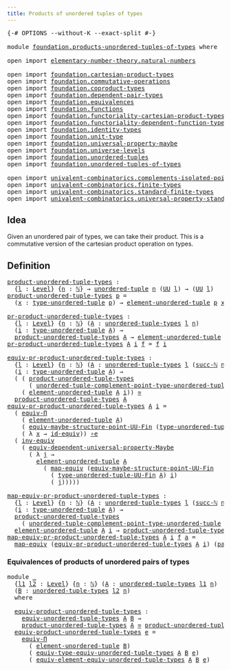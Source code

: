 ```yaml
---
title: Products of unordered tuples of types
---
```


<pre class="Agda"><a id="63" class="Symbol">{-#</a> <a id="67" class="Keyword">OPTIONS</a> <a id="75" class="Pragma">--without-K</a> <a id="87" class="Pragma">--exact-split</a> <a id="101" class="Symbol">#-}</a>

<a id="106" class="Keyword">module</a> <a id="113" href="foundation.products-unordered-tuples-of-types.html" class="Module">foundation.products-unordered-tuples-of-types</a> <a id="159" class="Keyword">where</a>

<a id="166" class="Keyword">open</a> <a id="171" class="Keyword">import</a> <a id="178" href="elementary-number-theory.natural-numbers.html" class="Module">elementary-number-theory.natural-numbers</a>

<a id="220" class="Keyword">open</a> <a id="225" class="Keyword">import</a> <a id="232" href="foundation.cartesian-product-types.html" class="Module">foundation.cartesian-product-types</a>
<a id="267" class="Keyword">open</a> <a id="272" class="Keyword">import</a> <a id="279" href="foundation.commutative-operations.html" class="Module">foundation.commutative-operations</a>
<a id="313" class="Keyword">open</a> <a id="318" class="Keyword">import</a> <a id="325" href="foundation.coproduct-types.html" class="Module">foundation.coproduct-types</a>
<a id="352" class="Keyword">open</a> <a id="357" class="Keyword">import</a> <a id="364" href="foundation.dependent-pair-types.html" class="Module">foundation.dependent-pair-types</a>
<a id="396" class="Keyword">open</a> <a id="401" class="Keyword">import</a> <a id="408" href="foundation.equivalences.html" class="Module">foundation.equivalences</a>
<a id="432" class="Keyword">open</a> <a id="437" class="Keyword">import</a> <a id="444" href="foundation.functions.html" class="Module">foundation.functions</a>
<a id="465" class="Keyword">open</a> <a id="470" class="Keyword">import</a> <a id="477" href="foundation.functoriality-cartesian-product-types.html" class="Module">foundation.functoriality-cartesian-product-types</a>
<a id="526" class="Keyword">open</a> <a id="531" class="Keyword">import</a> <a id="538" href="foundation.functoriality-dependent-function-types.html" class="Module">foundation.functoriality-dependent-function-types</a>
<a id="588" class="Keyword">open</a> <a id="593" class="Keyword">import</a> <a id="600" href="foundation.identity-types.html" class="Module">foundation.identity-types</a>
<a id="626" class="Keyword">open</a> <a id="631" class="Keyword">import</a> <a id="638" href="foundation.unit-type.html" class="Module">foundation.unit-type</a>
<a id="659" class="Keyword">open</a> <a id="664" class="Keyword">import</a> <a id="671" href="foundation.universal-property-maybe.html" class="Module">foundation.universal-property-maybe</a>
<a id="707" class="Keyword">open</a> <a id="712" class="Keyword">import</a> <a id="719" href="foundation.universe-levels.html" class="Module">foundation.universe-levels</a>
<a id="746" class="Keyword">open</a> <a id="751" class="Keyword">import</a> <a id="758" href="foundation.unordered-tuples.html" class="Module">foundation.unordered-tuples</a>
<a id="786" class="Keyword">open</a> <a id="791" class="Keyword">import</a> <a id="798" href="foundation.unordered-tuples-of-types.html" class="Module">foundation.unordered-tuples-of-types</a>

<a id="836" class="Keyword">open</a> <a id="841" class="Keyword">import</a> <a id="848" href="univalent-combinatorics.complements-isolated-points.html" class="Module">univalent-combinatorics.complements-isolated-points</a>
<a id="900" class="Keyword">open</a> <a id="905" class="Keyword">import</a> <a id="912" href="univalent-combinatorics.finite-types.html" class="Module">univalent-combinatorics.finite-types</a>
<a id="949" class="Keyword">open</a> <a id="954" class="Keyword">import</a> <a id="961" href="univalent-combinatorics.standard-finite-types.html" class="Module">univalent-combinatorics.standard-finite-types</a>
<a id="1007" class="Keyword">open</a> <a id="1012" class="Keyword">import</a> <a id="1019" href="univalent-combinatorics.universal-property-standard-finite-types.html" class="Module">univalent-combinatorics.universal-property-standard-finite-types</a>
</pre>
## Idea

Given an unordered pair of types, we can take their product. This is a commutative version of the cartesian product operation on types.

## Definition

<pre class="Agda"><a id="product-unordered-tuple-types"></a><a id="1258" href="foundation.products-unordered-tuples-of-types.html#1258" class="Function">product-unordered-tuple-types</a> <a id="1288" class="Symbol">:</a>
  <a id="1292" class="Symbol">{</a><a id="1293" href="foundation.products-unordered-tuples-of-types.html#1293" class="Bound">l</a> <a id="1295" class="Symbol">:</a> <a id="1297" href="Agda.Primitive.html#597" class="Postulate">Level</a><a id="1302" class="Symbol">}</a> <a id="1304" class="Symbol">{</a><a id="1305" href="foundation.products-unordered-tuples-of-types.html#1305" class="Bound">n</a> <a id="1307" class="Symbol">:</a> <a id="1309" href="elementary-number-theory.natural-numbers.html#1444" class="Datatype">ℕ</a><a id="1310" class="Symbol">}</a> <a id="1312" class="Symbol">→</a> <a id="1314" href="foundation.unordered-tuples.html#1180" class="Function">unordered-tuple</a> <a id="1330" href="foundation.products-unordered-tuples-of-types.html#1305" class="Bound">n</a> <a id="1332" class="Symbol">(</a><a id="1333" href="foundation-core.universe-levels.html#222" class="Primitive">UU</a> <a id="1336" href="foundation.products-unordered-tuples-of-types.html#1293" class="Bound">l</a><a id="1337" class="Symbol">)</a> <a id="1339" class="Symbol">→</a> <a id="1341" class="Symbol">(</a><a id="1342" href="foundation-core.universe-levels.html#222" class="Primitive">UU</a> <a id="1345" href="foundation.products-unordered-tuples-of-types.html#1293" class="Bound">l</a><a id="1346" class="Symbol">)</a>
<a id="1348" href="foundation.products-unordered-tuples-of-types.html#1258" class="Function">product-unordered-tuple-types</a> <a id="1378" href="foundation.products-unordered-tuples-of-types.html#1378" class="Bound">p</a> <a id="1380" class="Symbol">=</a>
  <a id="1384" class="Symbol">(</a><a id="1385" href="foundation.products-unordered-tuples-of-types.html#1385" class="Bound">x</a> <a id="1387" class="Symbol">:</a> <a id="1389" href="foundation.unordered-tuples.html#1474" class="Function">type-unordered-tuple</a> <a id="1410" href="foundation.products-unordered-tuples-of-types.html#1378" class="Bound">p</a><a id="1411" class="Symbol">)</a> <a id="1413" class="Symbol">→</a> <a id="1415" href="foundation.unordered-tuples.html#2150" class="Function">element-unordered-tuple</a> <a id="1439" href="foundation.products-unordered-tuples-of-types.html#1378" class="Bound">p</a> <a id="1441" href="foundation.products-unordered-tuples-of-types.html#1385" class="Bound">x</a>

<a id="pr-product-unordered-tuple-types"></a><a id="1444" href="foundation.products-unordered-tuples-of-types.html#1444" class="Function">pr-product-unordered-tuple-types</a> <a id="1477" class="Symbol">:</a>
  <a id="1481" class="Symbol">{</a><a id="1482" href="foundation.products-unordered-tuples-of-types.html#1482" class="Bound">l</a> <a id="1484" class="Symbol">:</a> <a id="1486" href="Agda.Primitive.html#597" class="Postulate">Level</a><a id="1491" class="Symbol">}</a> <a id="1493" class="Symbol">{</a><a id="1494" href="foundation.products-unordered-tuples-of-types.html#1494" class="Bound">n</a> <a id="1496" class="Symbol">:</a> <a id="1498" href="elementary-number-theory.natural-numbers.html#1444" class="Datatype">ℕ</a><a id="1499" class="Symbol">}</a> <a id="1501" class="Symbol">(</a><a id="1502" href="foundation.products-unordered-tuples-of-types.html#1502" class="Bound">A</a> <a id="1504" class="Symbol">:</a> <a id="1506" href="foundation.unordered-tuples-of-types.html#780" class="Function">unordered-tuple-types</a> <a id="1528" href="foundation.products-unordered-tuples-of-types.html#1482" class="Bound">l</a> <a id="1530" href="foundation.products-unordered-tuples-of-types.html#1494" class="Bound">n</a><a id="1531" class="Symbol">)</a>
  <a id="1535" class="Symbol">(</a><a id="1536" href="foundation.products-unordered-tuples-of-types.html#1536" class="Bound">i</a> <a id="1538" class="Symbol">:</a> <a id="1540" href="foundation.unordered-tuples.html#1474" class="Function">type-unordered-tuple</a> <a id="1561" href="foundation.products-unordered-tuples-of-types.html#1502" class="Bound">A</a><a id="1562" class="Symbol">)</a> <a id="1564" class="Symbol">→</a>
  <a id="1568" href="foundation.products-unordered-tuples-of-types.html#1258" class="Function">product-unordered-tuple-types</a> <a id="1598" href="foundation.products-unordered-tuples-of-types.html#1502" class="Bound">A</a> <a id="1600" class="Symbol">→</a> <a id="1602" href="foundation.unordered-tuples.html#2150" class="Function">element-unordered-tuple</a> <a id="1626" href="foundation.products-unordered-tuples-of-types.html#1502" class="Bound">A</a> <a id="1628" href="foundation.products-unordered-tuples-of-types.html#1536" class="Bound">i</a>
<a id="1630" href="foundation.products-unordered-tuples-of-types.html#1444" class="Function">pr-product-unordered-tuple-types</a> <a id="1663" href="foundation.products-unordered-tuples-of-types.html#1663" class="Bound">A</a> <a id="1665" href="foundation.products-unordered-tuples-of-types.html#1665" class="Bound">i</a> <a id="1667" href="foundation.products-unordered-tuples-of-types.html#1667" class="Bound">f</a> <a id="1669" class="Symbol">=</a> <a id="1671" href="foundation.products-unordered-tuples-of-types.html#1667" class="Bound">f</a> <a id="1673" href="foundation.products-unordered-tuples-of-types.html#1665" class="Bound">i</a>

<a id="equiv-pr-product-unordered-tuple-types"></a><a id="1676" href="foundation.products-unordered-tuples-of-types.html#1676" class="Function">equiv-pr-product-unordered-tuple-types</a> <a id="1715" class="Symbol">:</a>
  <a id="1719" class="Symbol">{</a><a id="1720" href="foundation.products-unordered-tuples-of-types.html#1720" class="Bound">l</a> <a id="1722" class="Symbol">:</a> <a id="1724" href="Agda.Primitive.html#597" class="Postulate">Level</a><a id="1729" class="Symbol">}</a> <a id="1731" class="Symbol">{</a><a id="1732" href="foundation.products-unordered-tuples-of-types.html#1732" class="Bound">n</a> <a id="1734" class="Symbol">:</a> <a id="1736" href="elementary-number-theory.natural-numbers.html#1444" class="Datatype">ℕ</a><a id="1737" class="Symbol">}</a> <a id="1739" class="Symbol">(</a><a id="1740" href="foundation.products-unordered-tuples-of-types.html#1740" class="Bound">A</a> <a id="1742" class="Symbol">:</a> <a id="1744" href="foundation.unordered-tuples-of-types.html#780" class="Function">unordered-tuple-types</a> <a id="1766" href="foundation.products-unordered-tuples-of-types.html#1720" class="Bound">l</a> <a id="1768" class="Symbol">(</a><a id="1769" href="elementary-number-theory.natural-numbers.html#1478" class="InductiveConstructor">succ-ℕ</a> <a id="1776" href="foundation.products-unordered-tuples-of-types.html#1732" class="Bound">n</a><a id="1777" class="Symbol">))</a>
  <a id="1782" class="Symbol">(</a><a id="1783" href="foundation.products-unordered-tuples-of-types.html#1783" class="Bound">i</a> <a id="1785" class="Symbol">:</a> <a id="1787" href="foundation.unordered-tuples.html#1474" class="Function">type-unordered-tuple</a> <a id="1808" href="foundation.products-unordered-tuples-of-types.html#1740" class="Bound">A</a><a id="1809" class="Symbol">)</a> <a id="1811" class="Symbol">→</a>
  <a id="1815" class="Symbol">(</a> <a id="1817" class="Symbol">(</a> <a id="1819" href="foundation.products-unordered-tuples-of-types.html#1258" class="Function">product-unordered-tuple-types</a>
      <a id="1855" class="Symbol">(</a> <a id="1857" href="foundation.unordered-tuples.html#2981" class="Function">unordered-tuple-complement-point-type-unordered-tuple</a> <a id="1911" href="foundation.products-unordered-tuples-of-types.html#1740" class="Bound">A</a> <a id="1913" href="foundation.products-unordered-tuples-of-types.html#1783" class="Bound">i</a><a id="1914" class="Symbol">))</a> <a id="1917" href="foundation-core.cartesian-product-types.html#577" class="Function Operator">×</a>
    <a id="1923" class="Symbol">(</a> <a id="1925" href="foundation.unordered-tuples.html#2150" class="Function">element-unordered-tuple</a> <a id="1949" href="foundation.products-unordered-tuples-of-types.html#1740" class="Bound">A</a> <a id="1951" href="foundation.products-unordered-tuples-of-types.html#1783" class="Bound">i</a><a id="1952" class="Symbol">))</a> <a id="1955" href="foundation-core.equivalences.html#1607" class="Function Operator">≃</a>
  <a id="1959" href="foundation.products-unordered-tuples-of-types.html#1258" class="Function">product-unordered-tuple-types</a> <a id="1989" href="foundation.products-unordered-tuples-of-types.html#1740" class="Bound">A</a>
<a id="1991" href="foundation.products-unordered-tuples-of-types.html#1676" class="Function">equiv-pr-product-unordered-tuple-types</a> <a id="2030" href="foundation.products-unordered-tuples-of-types.html#2030" class="Bound">A</a> <a id="2032" href="foundation.products-unordered-tuples-of-types.html#2032" class="Bound">i</a> <a id="2034" class="Symbol">=</a>
  <a id="2038" class="Symbol">(</a> <a id="2040" href="foundation.functoriality-dependent-function-types.html#6158" class="Function">equiv-Π</a>
    <a id="2052" class="Symbol">(</a> <a id="2054" href="foundation.unordered-tuples.html#2150" class="Function">element-unordered-tuple</a> <a id="2078" href="foundation.products-unordered-tuples-of-types.html#2030" class="Bound">A</a><a id="2079" class="Symbol">)</a>
    <a id="2085" class="Symbol">(</a> <a id="2087" href="univalent-combinatorics.complements-isolated-points.html#4210" class="Function">equiv-maybe-structure-point-UU-Fin</a> <a id="2122" class="Symbol">(</a><a id="2123" href="foundation.unordered-tuples.html#1394" class="Function">type-unordered-tuple-UU-Fin</a> <a id="2151" href="foundation.products-unordered-tuples-of-types.html#2030" class="Bound">A</a><a id="2152" class="Symbol">)</a> <a id="2154" href="foundation.products-unordered-tuples-of-types.html#2032" class="Bound">i</a><a id="2155" class="Symbol">)</a>
    <a id="2161" class="Symbol">(</a> <a id="2163" class="Symbol">λ</a> <a id="2165" href="foundation.products-unordered-tuples-of-types.html#2165" class="Bound">x</a> <a id="2167" class="Symbol">→</a> <a id="2169" href="foundation-core.equivalences.html#2480" class="Function">id-equiv</a><a id="2177" class="Symbol">))</a> <a id="2180" href="foundation-core.equivalences.html#7855" class="Function Operator">∘e</a>
  <a id="2185" class="Symbol">(</a> <a id="2187" href="foundation-core.equivalences.html#5707" class="Function">inv-equiv</a>
    <a id="2201" class="Symbol">(</a> <a id="2203" href="foundation.universal-property-maybe.html#1988" class="Function">equiv-dependent-universal-property-Maybe</a>
      <a id="2250" class="Symbol">(</a> <a id="2252" class="Symbol">λ</a> <a id="2254" href="foundation.products-unordered-tuples-of-types.html#2254" class="Bound">j</a> <a id="2256" class="Symbol">→</a>
        <a id="2266" href="foundation.unordered-tuples.html#2150" class="Function">element-unordered-tuple</a> <a id="2290" href="foundation.products-unordered-tuples-of-types.html#2030" class="Bound">A</a>
          <a id="2302" class="Symbol">(</a> <a id="2304" href="foundation-core.equivalences.html#1807" class="Function">map-equiv</a> <a id="2314" class="Symbol">(</a><a id="2315" href="univalent-combinatorics.complements-isolated-points.html#4210" class="Function">equiv-maybe-structure-point-UU-Fin</a>
            <a id="2362" class="Symbol">(</a> <a id="2364" href="foundation.unordered-tuples.html#1394" class="Function">type-unordered-tuple-UU-Fin</a> <a id="2392" href="foundation.products-unordered-tuples-of-types.html#2030" class="Bound">A</a><a id="2393" class="Symbol">)</a> <a id="2395" href="foundation.products-unordered-tuples-of-types.html#2032" class="Bound">i</a><a id="2396" class="Symbol">)</a>
            <a id="2410" class="Symbol">(</a> <a id="2412" href="foundation.products-unordered-tuples-of-types.html#2254" class="Bound">j</a><a id="2413" class="Symbol">)))))</a>

<a id="map-equiv-pr-product-unordered-tuple-types"></a><a id="2420" href="foundation.products-unordered-tuples-of-types.html#2420" class="Function">map-equiv-pr-product-unordered-tuple-types</a> <a id="2463" class="Symbol">:</a>
  <a id="2467" class="Symbol">{</a><a id="2468" href="foundation.products-unordered-tuples-of-types.html#2468" class="Bound">l</a> <a id="2470" class="Symbol">:</a> <a id="2472" href="Agda.Primitive.html#597" class="Postulate">Level</a><a id="2477" class="Symbol">}</a> <a id="2479" class="Symbol">{</a><a id="2480" href="foundation.products-unordered-tuples-of-types.html#2480" class="Bound">n</a> <a id="2482" class="Symbol">:</a> <a id="2484" href="elementary-number-theory.natural-numbers.html#1444" class="Datatype">ℕ</a><a id="2485" class="Symbol">}</a> <a id="2487" class="Symbol">(</a><a id="2488" href="foundation.products-unordered-tuples-of-types.html#2488" class="Bound">A</a> <a id="2490" class="Symbol">:</a> <a id="2492" href="foundation.unordered-tuples-of-types.html#780" class="Function">unordered-tuple-types</a> <a id="2514" href="foundation.products-unordered-tuples-of-types.html#2468" class="Bound">l</a> <a id="2516" class="Symbol">(</a><a id="2517" href="elementary-number-theory.natural-numbers.html#1478" class="InductiveConstructor">succ-ℕ</a> <a id="2524" href="foundation.products-unordered-tuples-of-types.html#2480" class="Bound">n</a><a id="2525" class="Symbol">))</a>
  <a id="2530" class="Symbol">(</a><a id="2531" href="foundation.products-unordered-tuples-of-types.html#2531" class="Bound">i</a> <a id="2533" class="Symbol">:</a> <a id="2535" href="foundation.unordered-tuples.html#1474" class="Function">type-unordered-tuple</a> <a id="2556" href="foundation.products-unordered-tuples-of-types.html#2488" class="Bound">A</a><a id="2557" class="Symbol">)</a> <a id="2559" class="Symbol">→</a>
  <a id="2563" href="foundation.products-unordered-tuples-of-types.html#1258" class="Function">product-unordered-tuple-types</a>
    <a id="2597" class="Symbol">(</a> <a id="2599" href="foundation.unordered-tuples.html#2981" class="Function">unordered-tuple-complement-point-type-unordered-tuple</a> <a id="2653" href="foundation.products-unordered-tuples-of-types.html#2488" class="Bound">A</a> <a id="2655" href="foundation.products-unordered-tuples-of-types.html#2531" class="Bound">i</a><a id="2656" class="Symbol">)</a> <a id="2658" class="Symbol">→</a>
  <a id="2662" href="foundation.unordered-tuples.html#2150" class="Function">element-unordered-tuple</a> <a id="2686" href="foundation.products-unordered-tuples-of-types.html#2488" class="Bound">A</a> <a id="2688" href="foundation.products-unordered-tuples-of-types.html#2531" class="Bound">i</a> <a id="2690" class="Symbol">→</a> <a id="2692" href="foundation.products-unordered-tuples-of-types.html#1258" class="Function">product-unordered-tuple-types</a> <a id="2722" href="foundation.products-unordered-tuples-of-types.html#2488" class="Bound">A</a>
<a id="2724" href="foundation.products-unordered-tuples-of-types.html#2420" class="Function">map-equiv-pr-product-unordered-tuple-types</a> <a id="2767" href="foundation.products-unordered-tuples-of-types.html#2767" class="Bound">A</a> <a id="2769" href="foundation.products-unordered-tuples-of-types.html#2769" class="Bound">i</a> <a id="2771" href="foundation.products-unordered-tuples-of-types.html#2771" class="Bound">f</a> <a id="2773" href="foundation.products-unordered-tuples-of-types.html#2773" class="Bound">a</a> <a id="2775" class="Symbol">=</a>
  <a id="2779" href="foundation-core.equivalences.html#1807" class="Function">map-equiv</a> <a id="2789" class="Symbol">(</a><a id="2790" href="foundation.products-unordered-tuples-of-types.html#1676" class="Function">equiv-pr-product-unordered-tuple-types</a> <a id="2829" href="foundation.products-unordered-tuples-of-types.html#2767" class="Bound">A</a> <a id="2831" href="foundation.products-unordered-tuples-of-types.html#2769" class="Bound">i</a><a id="2832" class="Symbol">)</a> <a id="2834" class="Symbol">(</a><a id="2835" href="foundation-core.dependent-pair-types.html#575" class="InductiveConstructor">pair</a> <a id="2840" href="foundation.products-unordered-tuples-of-types.html#2771" class="Bound">f</a> <a id="2842" href="foundation.products-unordered-tuples-of-types.html#2773" class="Bound">a</a><a id="2843" class="Symbol">)</a>
</pre>
### Equivalences of products of unordered pairs of types

<pre class="Agda"><a id="2916" class="Keyword">module</a> <a id="2923" href="foundation.products-unordered-tuples-of-types.html#2923" class="Module">_</a>
  <a id="2927" class="Symbol">{</a><a id="2928" href="foundation.products-unordered-tuples-of-types.html#2928" class="Bound">l1</a> <a id="2931" href="foundation.products-unordered-tuples-of-types.html#2931" class="Bound">l2</a> <a id="2934" class="Symbol">:</a> <a id="2936" href="Agda.Primitive.html#597" class="Postulate">Level</a><a id="2941" class="Symbol">}</a> <a id="2943" class="Symbol">{</a><a id="2944" href="foundation.products-unordered-tuples-of-types.html#2944" class="Bound">n</a> <a id="2946" class="Symbol">:</a> <a id="2948" href="elementary-number-theory.natural-numbers.html#1444" class="Datatype">ℕ</a><a id="2949" class="Symbol">}</a> <a id="2951" class="Symbol">(</a><a id="2952" href="foundation.products-unordered-tuples-of-types.html#2952" class="Bound">A</a> <a id="2954" class="Symbol">:</a> <a id="2956" href="foundation.unordered-tuples-of-types.html#780" class="Function">unordered-tuple-types</a> <a id="2978" href="foundation.products-unordered-tuples-of-types.html#2928" class="Bound">l1</a> <a id="2981" href="foundation.products-unordered-tuples-of-types.html#2944" class="Bound">n</a><a id="2982" class="Symbol">)</a>
  <a id="2986" class="Symbol">(</a><a id="2987" href="foundation.products-unordered-tuples-of-types.html#2987" class="Bound">B</a> <a id="2989" class="Symbol">:</a> <a id="2991" href="foundation.unordered-tuples-of-types.html#780" class="Function">unordered-tuple-types</a> <a id="3013" href="foundation.products-unordered-tuples-of-types.html#2931" class="Bound">l2</a> <a id="3016" href="foundation.products-unordered-tuples-of-types.html#2944" class="Bound">n</a><a id="3017" class="Symbol">)</a>
  <a id="3021" class="Keyword">where</a>

  <a id="3030" href="foundation.products-unordered-tuples-of-types.html#3030" class="Function">equiv-product-unordered-tuple-types</a> <a id="3066" class="Symbol">:</a>
    <a id="3072" href="foundation.unordered-tuples-of-types.html#946" class="Function">equiv-unordered-tuple-types</a> <a id="3100" href="foundation.products-unordered-tuples-of-types.html#2952" class="Bound">A</a> <a id="3102" href="foundation.products-unordered-tuples-of-types.html#2987" class="Bound">B</a> <a id="3104" class="Symbol">→</a>
    <a id="3110" href="foundation.products-unordered-tuples-of-types.html#1258" class="Function">product-unordered-tuple-types</a> <a id="3140" href="foundation.products-unordered-tuples-of-types.html#2952" class="Bound">A</a> <a id="3142" href="foundation-core.equivalences.html#1607" class="Function Operator">≃</a> <a id="3144" href="foundation.products-unordered-tuples-of-types.html#1258" class="Function">product-unordered-tuple-types</a> <a id="3174" href="foundation.products-unordered-tuples-of-types.html#2987" class="Bound">B</a>
  <a id="3178" href="foundation.products-unordered-tuples-of-types.html#3030" class="Function">equiv-product-unordered-tuple-types</a> <a id="3214" href="foundation.products-unordered-tuples-of-types.html#3214" class="Bound">e</a> <a id="3216" class="Symbol">=</a>
    <a id="3222" href="foundation.functoriality-dependent-function-types.html#6158" class="Function">equiv-Π</a>
      <a id="3236" class="Symbol">(</a> <a id="3238" href="foundation.unordered-tuples.html#2150" class="Function">element-unordered-tuple</a> <a id="3262" href="foundation.products-unordered-tuples-of-types.html#2987" class="Bound">B</a><a id="3263" class="Symbol">)</a>
      <a id="3271" class="Symbol">(</a> <a id="3273" href="foundation.unordered-tuples-of-types.html#1449" class="Function">equiv-type-equiv-unordered-tuple-types</a> <a id="3312" href="foundation.products-unordered-tuples-of-types.html#2952" class="Bound">A</a> <a id="3314" href="foundation.products-unordered-tuples-of-types.html#2987" class="Bound">B</a> <a id="3316" href="foundation.products-unordered-tuples-of-types.html#3214" class="Bound">e</a><a id="3317" class="Symbol">)</a>
      <a id="3325" class="Symbol">(</a> <a id="3327" href="foundation.unordered-tuples-of-types.html#1794" class="Function">equiv-element-equiv-unordered-tuple-types</a> <a id="3369" href="foundation.products-unordered-tuples-of-types.html#2952" class="Bound">A</a> <a id="3371" href="foundation.products-unordered-tuples-of-types.html#2987" class="Bound">B</a> <a id="3373" href="foundation.products-unordered-tuples-of-types.html#3214" class="Bound">e</a><a id="3374" class="Symbol">)</a>
</pre>